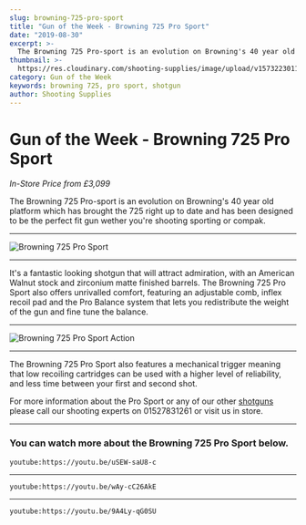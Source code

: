 ```yaml
---
slug: browning-725-pro-sport
title: "Gun of the Week - Browning 725 Pro Sport"
date: "2019-08-30"
excerpt: >-
  The Browning 725 Pro-sport is an evolution on Browning's 40 year old platform which has brought the 725 right up to date.
thumbnail: >-
  https://res.cloudinary.com/shooting-supplies/image/upload/v1573223011/Blog/Browning-725-ProSport_ri2kti.webp
category: Gun of the Week
keywords: browning 725, pro sport, shotgun
author: Shooting Supplies
---
```


# **Gun of the Week - Browning 725 Pro Sport**

_In-Store Price from £3,099_

The Browning 725 Pro-sport is an evolution on Browning's 40 year old platform which has brought the 725 right up to date and has been designed to be the perfect fit gun wether you're shooting sporting or compak.

---

![Browning 725 Pro Sport](https://res.cloudinary.com/shooting-supplies/image/upload/v1573223011/Blog/Browning-725-ProSport_ri2kti.webp)

---

It's a fantastic looking shotgun that will attract admiration, with an American Walnut stock and zirconium matte finished barrels. The Browning 725 Pro Sport also offers unrivalled comfort, featuring an adjustable comb, inflex recoil pad and the Pro Balance system that lets you redistribute the weight of the gun and fine tune the balance.

---

![Browning 725 Pro Sport Action](https://res.cloudinary.com/shooting-supplies/image/upload/v1573223008/Blog/B725-PROSPORT-12M_3_vuugp5.webp)

---

The Browning 725 Pro Sport also features a mechanical trigger meaning that low recoiling cartridges can be used with a higher level of reliability, and less time between your first and second shot.

For more information about the Pro Sport or any of our other [shotguns](https://shootingsuppliesltd.co.uk/shotguns/) please call our shooting experts on 01527831261 or visit us in store.

---

### **You can watch more about the Browning 725 Pro Sport below.**

`youtube:https://youtu.be/uSEW-saU8-c`

---

`youtube:https://youtu.be/wAy-cC26AkE`

---

`youtube:https://youtu.be/9A4Ly-qG0SU`

